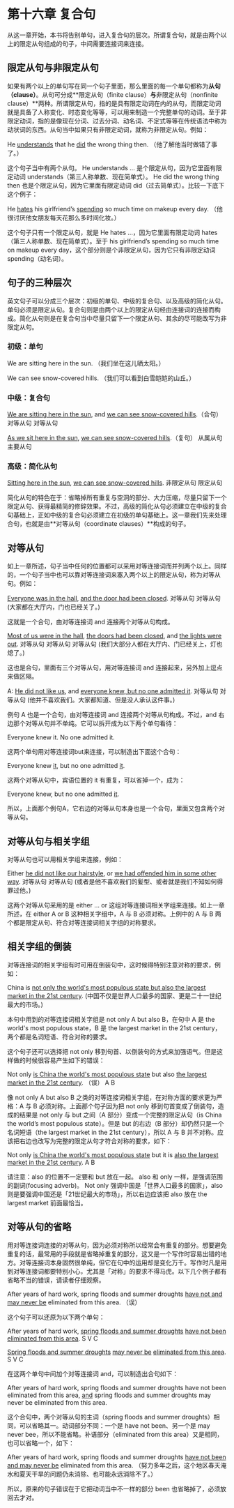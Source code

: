 # 第十六章 复合句

从这一章开始，本书将告别单句，进入复合句的层次。所谓复合句，就是由两个以上的限定从句组成的句子，中间需要连接词来连接。

## 限定从句与非限定从句

如果有两个以上的单句写在同一个句子里面，那么里面的每一个单句都称为**从句（clause）**。从句可分成**限定从句（finite clause）**与**非限定从句（nonfinite clause）**两种。所谓限定从句，指的是具有限定动词在内的从句，而限定动词就是具备了人称变化、时态变化等等，可以用来制造一个完整单句的动词。至于非限定动词，指的是像现在分词、过去分词、动名词、不定式等等在传统语法中称为动状词的东西。从句当中如果只有非限定动词，就称为非限定从句。例如：

He <u>understands</u> that he <u>did</u> the wrong thing then.
（他了解他当时做错了事了。）

这个句子当中有两个从句。 He understands … 是个限定从句，因为它里面有限定动词 understands（第三人称单数、现在简单式）。 He did the wrong thing then 也是个限定从句，因为它里面有限定动词 did（过去简单式）。比较一下底下这个例子：

He <u>hates</u> his girlfriend’s <u>spending</u> so much time on makeup every day.
（他很讨厌他女朋友每天花那么多时间化妆。）

这个句子只有一个限定从句，就是 He hates …，因为它里面有限定动词 hates（第三人称单数、现在简单式）。至于 his girlfriend’s spending so much time on makeup every day，这个部分则是个非限定从句，因为它只有非限定动词 spending（动名词）。

## 句子的三种层次

英文句子可以分成三个层次：初级的单句、中级的复合句、以及高级的简化从句。单句必须是限定从句。复合句则是由两个以上的限定从句经由连接词的连接而构成。简化从句则是在复合句当中尽量只留下一个限定从句、其余的尽可能改写为非限定从句。

### 初级：单句

We are sitting here in the sun.
（我们坐在这儿晒太阳。）

We can see snow-covered hills.
（我们可以看到白雪皑皑的山丘。）

### 中级：复合句

<u>We are sitting here in the sun</u>, and <u>we can see snow-covered hills</u>.（合句）
对等从句 对等从句

<u>As we sit here in the sun</u>, <u>we can see snow-covered hills</u>.（复句）
从属从句 主要从句

### 高级：简化从句

<u>Sitting here in the sun</u>, <u>we can see snow-covered hills</u>.
非限定从句 限定从句

简化从句的特色在于：省略掉所有重复与空洞的部分、大力压缩，尽量只留下一个限定从句、获得最精简的修辞效果。不过，高级的简化从句必须建立在中级的复合句基础上，正如中级的复合句必须建立在初级的单句基础上。这一章我们先来处理合句，也就是由**对等从句（coordinate clauses）**构成的句子。

## 对等从句

如上一章所述，句子当中任何的位置都可以采用对等连接词而并列两个以上。同样的，一个句子当中也可以靠对等连接词来塞入两个以上的限定从句，称为对等从句。例如：

<u>Everyone was in the hall</u>, <u>and the door had been closed</u>.
对等从句 对等从句 (大家都在大厅内，门也已经关了。)

这就是一个合句，由对等连接词 and 连接两个对等从句构成。

<u>Most of us were in the hall</u>, <u>the doors had been closed</u>, and <u>the lights were out</u>.
对等从句 对等从句 对等从句
(我们大部分人都在大厅内、门已经关上，灯也熄了。)

这也是合句，里面有三个对等从句，用对等连接词 and 连接起来，另外加上逗点来做区隔。

A: <u>He did not like us</u>, and <u>everyone knew, but no one admitted it</u>.
对等从句 对等从句
(他并不喜欢我们。大家都知道、但是没人承认这件事。)

例句 A 也是一个合句，由对等连接词 and 连接两个对等从句构成。不过，and 右边那个对等从句并不单纯。它可以拆开成为以下两个单句看待：

Everyone knew it.
No one admitted it.

这两个单句用对等连​​接词but来连接，可以制造出下面这个合句：

Everyone knew <u>it</u>, but no one admitted <u>it</u>.

这两个对等从句中，宾语位置的 it 有重复，可以省掉一个，成为：

Everyone knew, but no one admitted <u>it</u>.

所以，上面那个例句A，它右边的对等从句本身也是一个合句，里面又包含两个对等从句。

## 对等从句与相关字组

对等从句也可以用相关字组来连接，例如：

Either <u>he did not like our hairstyle</u>, or <u>we had offended him in some other way</u>.
对等从句 对等从句
(或者是他不喜欢我们的髪型、或者就是我们不知如何得罪过他。)

这两个对等从句采用的是 either … or 这组对等连接词相关字组来连接。如上一章所述，在 either A or B 这种相关字组中，A 与 B 必须对称。上例中的 A 与 B 两个都是限定从句、符合对等连接词相关字组的对称要求。

## 相关字组的倒装

对等连接词的相关字组有时可用在倒装句中，这时候得特别注意对称的要求，例如：

China is <u>not only the world's most populous state but also the largest market in the 21st century</u>.
(中国不仅是世界人口最多的国家、更是二十一世纪最大的市场。)

本句中用到的对等连接词相关字组是 not only A but also B，在句中 A 是 the world's most populous state，B 是 the largest market in the 21st century，两个都是名词短语、符合对称的要求。

这个句子还可以选择把 not only 移到句首、以倒装句的方式来加强语气。但是这样做的时候很容易产生如下的错误：

Not only <u>is China the world's most populous state</u> but also <u>the largest market in the 21st century</u>. （误）
A B

像 not only A but also B 之类的对等连接词相关字组，在对称方面的要求更为严格：A 与 B 必须对称。上面那个句子因为把 not only 移到句首变成了倒装句，造成的结果是 not only 与 but 之间（A 部分）变成一个完整的限定从句（is China the world’s most populous state）。但是 but 的右边（B 部分）却仍然只是一个名词短语（the largest market in the 21st century），所以 A 与 B 并不对称。应该把右边也改写为完整的限定从句才符合对称的要求，如下：

Not only <u>is China the world's most populous state</u> but it is <u>also the largest market in the 21st century</u>.
A B

请注意：also 的位置不一定要和 but 放在一起。 also 和 only 一样，是强调范围的副词(focusing adverb)。 Not only 强调中国是「世界人口最多的国家」，also 则是要强调中国还是「21世纪最大的市场」，所以右边应该把 also 放在 the largest market 前面最恰当。

## 对等从句的省略

用对等连接词连接的对等从句，因为必须对称所以经常会有重复的部分。想要避免重复的话，最常用的手段就是省略掉重复的部分，这又是一个写作时容易出错的地方。对等连接词本身固然很单纯，但它在句中的运用却是变化万千。写作时凡是用到对等连接词都要特别小心，尤其是「对称」的要求不得马虎。以下几个例子都有省略不当的错误，请读者仔细观察。

After years of hard work, spring floods and summer droughts <u>have not and may never be</u> eliminated from this area. （误）

这个句子可以还原为以下两个单句：

After years of hard work, <u>spring floods and summer droughts</u> <u>have not been</u> <u>eliminated from this area</u>.
S V C

<u>Spring floods and summer droughts</u> <u>may never be</u> <u>eliminated from this area</u>.
S V C

在这两个单句中间加个对等连接词 and，可以制造出合句如下：

After years of hard work, spring floods and summer droughts have not been eliminated from this area, <u>and</u> spring floods and summer droughts may never be eliminated from this area.

这个合句中，两个对等从句的主词（spring floods and summer droughts）相同，可以省略其一。动词部分不同：一个是 have not been、另一个是 may never bee，所以不能省略。补语部分（eliminated from this area）又是相同，也可以省略一个，如下：

After years of hard work, spring floods and summer droughts <u>have not been and may never be</u> eliminated from this area.
（努力多年之后，这个地区春天淹水和夏天干旱的问题仍未消除、也可能永远消除不了。）

所以，原来的句子错误在于它把动词当中不一样的部分 been 也省略掉了，必须放回去才对。